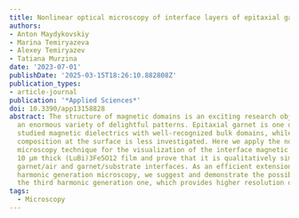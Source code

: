 ```yaml
---
title: Nonlinear optical microscopy of interface layers of epitaxial garnet films
authors:
- Anton Maydykovskiy
- Marina Temiryazeva
- Alexey Temiryazev
- Tatiana Murzina
date: '2023-07-01'
publishDate: '2025-03-15T18:26:10.882808Z'
publication_types:
- article-journal
publication: '*Applied Sciences*'
doi: 10.3390/app13158828
abstract: The structure of magnetic domains is an exciting research object that shows
  an enormous variety of delightful patterns. Epitaxial garnet is one of the most
  studied magnetic dielectrics with well-recognized bulk domains, while the magnetic
  composition at the surface is less investigated. Here we apply the nonlinear optical
  microscopy technique for the visualization of the interface magnetic domains of
  10 μm thick (LuBi)3Fe5O12 film and prove that it is qualitatively similar for both
  garnet/air and garnet/substrate interfaces. As an efficient extension of the second
  harmonic generation microscopy, we suggest and demonstrate the possibilities of
  the third harmonic generation one, which provides higher resolution of the method.
tags:
  - Microscopy
---
```

